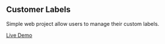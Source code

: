 ## Customer Labels

Simple web project allow users to manage their custom labels. 

[Live Demo]([https://customer-labels.herokuapp.com/)

